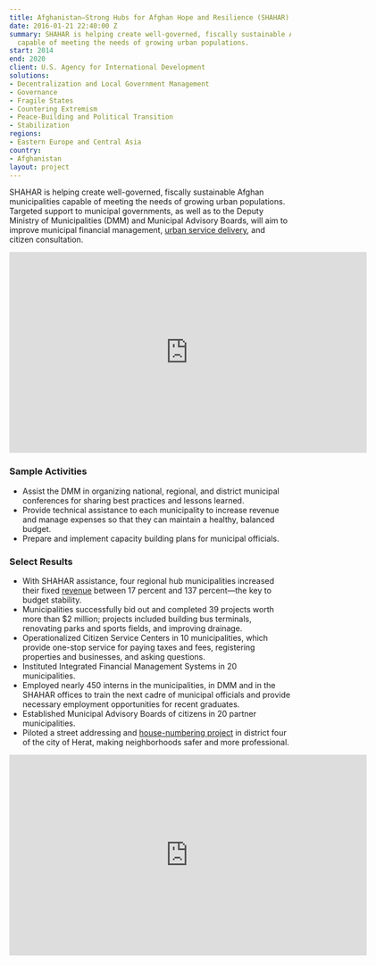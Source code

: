 ```yaml
---
title: Afghanistan—Strong Hubs for Afghan Hope and Resilience (SHAHAR)
date: 2016-01-21 22:40:00 Z
summary: SHAHAR is helping create well-governed, fiscally sustainable Afghan municipalities
  capable of meeting the needs of growing urban populations.
start: 2014
end: 2020
client: U.S. Agency for International Development
solutions:
- Decentralization and Local Government Management
- Governance
- Fragile States
- Countering Extremism
- Peace-Building and Political Transition
- Stabilization
regions:
- Eastern Europe and Central Asia
country:
- Afghanistan
layout: project
---
```


SHAHAR is helping create well-governed, fiscally sustainable Afghan municipalities capable of meeting the needs of growing urban populations. Targeted support to municipal governments, as well as to the Deputy Ministry of Municipalities (DMM) and Municipal Advisory Boards, will aim to improve municipal financial management, [urban service delivery](http://dai-global-developments.com/articles/afghan-cities-assisted-by-usaid-project-achieve-highest-ratings-in-citizen-survey/), and citizen consultation.

<iframe src="https://player.vimeo.com/video/370977918" width="640" height="360" frameborder="0" allow="autoplay; fullscreen" allowfullscreen></iframe>

###  Sample Activities

* Assist the DMM in organizing national, regional, and district municipal conferences for sharing best practices and lessons learned.
* Provide technical assistance to each municipality to increase revenue and manage expenses so that they can maintain a healthy, balanced budget. 
* Prepare and implement capacity building plans for municipal officials.

### Select Results

* With SHAHAR assistance, four regional hub municipalities increased their fixed [revenue](http://dai-global-developments.com/articles/afghan-municipalities-raise-more-revenues-deliver-better-services-enhance-stability) between 17 percent and 137 percent—the key to budget stability.
* Municipalities successfully bid out and completed 39 projects worth more than $2 million; projects included building bus terminals, renovating parks and sports fields, and improving drainage.
* Operationalized Citizen Service Centers in 10 municipalities, which provide one-stop service for paying taxes and fees, registering properties and businesses, and asking questions.
* Instituted Integrated Financial Management Systems in 20 municipalities.
* Employed nearly 450 interns in the municipalities, in DMM and in the SHAHAR offices to train the next cadre of municipal officials and provide necessary employment opportunities for recent graduates.  
* Established Municipal Advisory Boards of citizens in 20 partner municipalities. 
* Piloted a street addressing and [house-numbering project](https://www.usaid.gov/news-information/news/street-addressing-saves-business-herat) in district four of the city of Herat, making neighborhoods safer and more professional.        

<iframe src="https://player.vimeo.com/video/204593033" width="640" height="360" frameborder="0" webkitallowfullscreen mozallowfullscreen allowfullscreen></iframe>